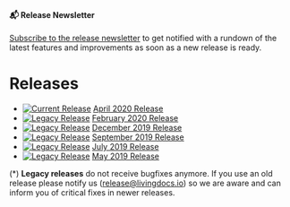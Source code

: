 #### 📬 Release Newsletter
[Subscribe to the release newsletter](https://confirmsubscription.com/h/j/61B064416E79453D) to get notified with a rundown of the latest features and improvements as soon as a new release is ready.


# Releases

* [![Current Release](https://img.shields.io/badge/-current-success)]() 
  [April 2020 Release](./releases/release-2020-04.md)
* [![Legacy Release](https://img.shields.io/badge/-legacy*-lightgrey)]() 
  [February 2020 Release](./releases/release-2020-02.md)
* [![Legacy Release](https://img.shields.io/badge/-legacy*-lightgrey)]()
  [December 2019 Release](./releases/release-2019-12.md)
* [![Legacy Release](https://img.shields.io/badge/-legacy*-lightgrey)]()
  [September 2019 Release](./releases/release-2019-09.md)
* [![Legacy Release](https://img.shields.io/badge/-legacy*-lightgrey)]()
  [July 2019 Release](./releases/release-2019-07.md)
* [![Legacy Release](https://img.shields.io/badge/-legacy*-lightgrey)]()
  [May 2019 Release](./releases/release-2019-05.md)


(*) __Legacy releases__ do not receive bugfixes anymore. If you use an old release please notify us (release@livingdocs.io) so we are aware and can inform you of critical fixes in newer releases.
